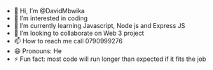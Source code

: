 - 👋 Hi, I’m @DavidMbwika
- 👀 I’m interested in coding
- 🌱 I’m currently learning Javascript, Node js and Express JS
- 💞️ I’m looking to collaborate on Web 3 project
- 📫 How to reach me  call 0790999276 
- 😄 Pronouns: He 
- ⚡ Fun fact: most code will run longer than expected if it fits the job

<!---
DavidMbwika/DavidMbwika is a ✨ special ✨ repository because its `README.md` (this file) appears on your GitHub profile.
You can click the Preview link to take a look at your changes.
--->
